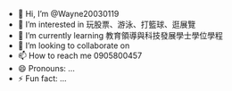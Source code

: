 - 👋 Hi, I’m @Wayne20030119
- 👀 I’m interested in 玩股票、游泳、打籃球、逛展覽
- 🌱 I’m currently learning 教育領導與科技發展學士學位學程
- 💞️ I’m looking to collaborate on 
- 📫 How to reach me 0905800457
- 😄 Pronouns: ...
- ⚡ Fun fact: ...

<!---
Wayne20030119/Wayne20030119 is a ✨ special ✨ repository because its `README.md` (this file) appears on your GitHub profile.
You can click the Preview link to take a look at your changes.
--->
